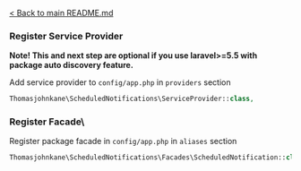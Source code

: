 [< Back to main README.md](https://github.com/thomasjohnkane/laravel-snooze)
### Register Service Provider

**Note! This and next step are optional if you use laravel>=5.5 with package
auto discovery feature.**

Add service provider to `config/app.php` in `providers` section
```php
Thomasjohnkane\ScheduledNotifications\ServiceProvider::class,
```

### Register Facade\

Register package facade in `config/app.php` in `aliases` section
```php
Thomasjohnkane\ScheduledNotifications\Facades\ScheduledNotification::class,
```
